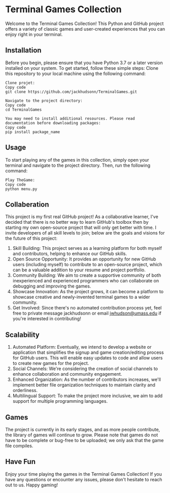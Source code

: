 # Terminal Games Collection
Welcome to the Terminal Games Collection! This Python and GitHub project offers a variety of classic games and user-created experiences that you can enjoy right in your terminal.

## Installation <a name="installation"></a>
Before you begin, please ensure that you have Python 3.7 or a later version installed on your system. To get started, follow these simple steps:
Clone this repository to your local machine using the following command:

```shell
Clone projet:
Copy code
git clone https://github.com/jackhudsonn/TerminalGames.git
```

```shell
Navigate to the project directory:
Copy code
cd TerminalGames
```

```shell
You may need to install additional resources. Please read documentation before downloading packages:
Copy code
pip install package_name
```

## Usage <a name="usage"></a>
To start playing any of the games in this collection, simply open your terminal and navigate to the project directory. Then, run the following command:
```shell
Play TheGame:
Copy code
python menu.py
```

## Collaberation <a name="collab"></a>
This project is my first real GitHub project! As a collaborative learner, I've decided that there is no better way to learn GitHub's toolbox then by starting my own open-source project that will only get better with time. I invite developers of all skill levels to join; below are the goals and visions for the future of this project:
1. Skill Building: This project serves as a learning platform for both myself and contributors, helping to enhance our GitHub skills.
2. Open Source Opportunity: It provides an opportunity for new GitHub users (including myself) to contribute to an open-source project, which can be a valuable addition to your resume and project portfolio.
3. Community Building: We aim to create a supportive community of both inexperienced and experienced programmers who can collaborate on debugging and improving the games.
4. Showcase Innovation: As the project grows, it can become a platform to showcase creative and newly-invented terminal games to a wider community.
5. Get Involved: Since there's no automated contribution process yet, feel free to private message jackhudsonn or email jwhudson@umass.edu if you're interested in contributing!

## Scalability <a name="scalability"></a>
1. Automated Platform: Eventually, we intend to develop a website or application that simplifies the signup and game creation/editing process for GitHub users. This will enable easy updates to code and allow users to create new games for the project.
2. Social Channels: We're considering the creation of social channels to enhance collaboration and community engagement.
3. Enhanced Organization: As the number of contributors increases, we'll implement better file organization techniques to maintain clarity and orderliness.
4. Multilingual Support: To make the project more inclusive, we aim to add support for multiple programming languages.

## Games <a name="games"></a>
The project is currently in its early stages, and as more people contribute, the library of games will continue to grow. Please note that games do not have to be complete or bug-free to be uploaded; we only ask that the game file compiles.

## Have Fun
Enjoy your time playing the games in the Terminal Games Collection! If you have any questions or encounter any issues, please don't hesitate to reach out to us. Happy gaming!
